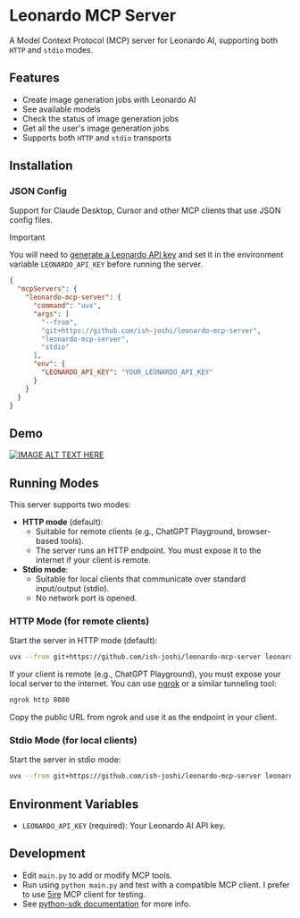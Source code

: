# Leonardo MCP Server

A Model Context Protocol (MCP) server for Leonardo AI, supporting both `HTTP` and `stdio` modes.

## Features
- Create image generation jobs with Leonardo AI
- See available models
- Check the status of image generation jobs
- Get all the user's image generation jobs
- Supports both `HTTP` and `stdio` transports

## Installation

[//]: # (Instructions for different clients)
### JSON Config
Support for Claude Desktop, Cursor and other MCP clients that use JSON config files.

[//]: # (Note, warning, tip)

> [!IMPORTANT]  
> You will need to [generate a Leonardo API key](https://docs.leonardo.ai/docs/create-your-api-key) and set it in the environment variable `LEONARDO_API_KEY` before running the server.


```json
{
  "mcpServers": {
    "leonardo-mcp-server": {
      "command": "uvx",
      "args": [
        "--from",
        "git+https://github.com/ish-joshi/leonardo-mcp-server",
        "leonardo-mcp-server",
        "stdio"
      ],
      "env": {
        "LEONARDO_API_KEY": "YOUR_LEONARDO_API_KEY"
      }
    }
  }
}
```

## Demo

[![IMAGE ALT TEXT HERE](https://img.youtube.com/vi/dcFaF5WXKwE/0.jpg)](https://www.youtube.com/watch?v=dcFaF5WXKwE)


## Running Modes

This server supports two modes:

- **HTTP mode** (default):
  - Suitable for remote clients (e.g., ChatGPT Playground, browser-based tools).
  - The server runs an HTTP endpoint. You must expose it to the internet if your client is remote.
- **Stdio mode**:
  - Suitable for local clients that communicate over standard input/output (stdio).
  - No network port is opened.

### HTTP Mode (for remote clients)

Start the server in HTTP mode (default):

```sh
uvx --from git+https://github.com/ish-joshi/leonardo-mcp-server leonardo-mcp-server
```

If your client is remote (e.g., ChatGPT Playground), you must expose your local server to the internet. You can use [ngrok](https://ngrok.com/) or a similar tunneling tool:

```sh
ngrok http 8080
```

Copy the public URL from ngrok and use it as the endpoint in your client.

### Stdio Mode (for local clients)

Start the server in stdio mode:

```sh
uvx --from git+https://github.com/ish-joshi/leonardo-mcp-server leonardo-mcp-server stdio
```

## Environment Variables
- `LEONARDO_API_KEY` (required): Your Leonardo AI API key.

## Development
- Edit `main.py` to add or modify MCP tools.
- Run using `python main.py` and test with a compatible MCP client. I prefer to use [5ire](https://5ire.app/) MCP client for testing.
- See [python-sdk documentation](https://github.com/modelcontextprotocol/python-sdk) for more info.
